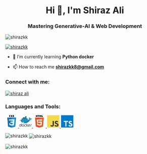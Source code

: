 <!DOCTYPE html>
<html lang="en">
<head>
    <meta charset="UTF-8">
    <meta name="viewport" content="width=device-width, initial-scale=1.0">
    <title>My-Info</title>
</head>
<body>
    <h1 align="center">Hi 👋, I'm Shiraz Ali</h1>
<h3 align="center">Mastering Generative-AI & Web Development</h3>

<p align="left"> <img src="https://komarev.com/ghpvc/?username=shirazkk&label=Profile%20views&color=0e75b6&style=flat" alt="shirazkk" /> </p>

<p align="left"> <a href="https://github.com/ryo-ma/github-profile-trophy"><img src="https://user-images.githubusercontent.com/74038190/219923823-bf1ce878-c6b8-4faa-be07-93e6b1006521.gif"  width="550px"  alt="shirazkk" /></a> </p>

- 🌱 I’m currently learning **Python docker**

- 📫 How to reach me **shirazkk8@gmail.com**

<h3 align="left">Connect with me:</h3>
<p align="left">
<a href="https://linkedin.com/in/shiraz ali" target="blank"><img align="center" src="https://raw.githubusercontent.com/rahuldkjain/github-profile-readme-generator/master/src/images/icons/Social/linked-in-alt.svg" alt="shiraz ali" height="30" width="40" /></a>
</p>

<h3 align="left">Languages and Tools:</h3>
<p align="left"> <a href="https://www.w3schools.com/css/" target="_blank" rel="noreferrer"> <img src="https://raw.githubusercontent.com/devicons/devicon/master/icons/css3/css3-original-wordmark.svg" alt="css3" width="40" height="40"/> </a> <a href="https://www.docker.com/" target="_blank" rel="noreferrer"> <img src="https://raw.githubusercontent.com/devicons/devicon/master/icons/docker/docker-original-wordmark.svg" alt="docker" width="40" height="40"/> </a> <a href="https://www.w3.org/html/" target="_blank" rel="noreferrer"> <img src="https://raw.githubusercontent.com/devicons/devicon/master/icons/html5/html5-original-wordmark.svg" alt="html5" width="40" height="40"/> </a> <a href="https://developer.mozilla.org/en-US/docs/Web/JavaScript" target="_blank" rel="noreferrer"> <img src="https://raw.githubusercontent.com/devicons/devicon/master/icons/javascript/javascript-original.svg" alt="javascript" width="40" height="40"/> </a> <a href="https://www.typescriptlang.org/" target="_blank" rel="noreferrer"> <img src="https://raw.githubusercontent.com/devicons/devicon/master/icons/typescript/typescript-original.svg" alt="typescript" width="40" height="40"/> </a> </p>

<p><img align="left" src="https://github-readme-stats.vercel.app/api/top-langs?username=shirazkk&show_icons=true&locale=en&layout=compact" alt="shirazkk" /></p>

<p>&nbsp;<img align="center" src="https://github-readme-stats.vercel.app/api?username=shirazkk&show_icons=true&locale=en" alt="shirazkk" /></p>

<p><img align="center" src="https://github-readme-streak-stats.herokuapp.com/?user=shirazkk&" alt="shirazkk" /></p>



</body>
</html>
